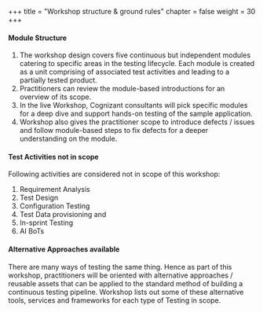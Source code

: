 +++
title = "Workshop structure & ground rules"
chapter = false
weight = 30
+++

#### Module Structure

1.	The workshop design covers five continuous but independent modules catering to specific areas in the testing lifecycle. Each module is created as a unit comprising of associated test activities and leading to a partially tested product. 
2.	Practitioners can review the module-based introductions for an overview of its scope.
3.	In the live Workshop, Cognizant consultants will pick specific modules for a deep dive and support hands-on testing of the sample application. 
4.	Workshop also gives the practitioner scope to introduce defects / issues and follow module-based steps to fix defects for a deeper understanding on the module. 



#### Test Activities not in scope 

Following activities are considered not in scope of this workshop: 

1.	Requirement Analysis 
2.	Test Design 
3.	Configuration Testing
4.	Test Data provisioning and 
5.	In-sprint Testing
6.	AI BoTs


#### Alternative Approaches available 

There are many ways of testing the same thing. Hence as part of this workshop, practitioners will be oriented with alternative approaches / reusable assets that can be applied to the standard method of building a continuous testing pipeline. Workshop lists out some of these alternative tools, services and frameworks for each type of Testing in scope.